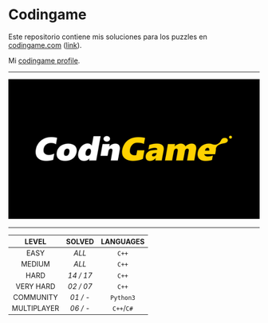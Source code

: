 Codingame
=========

Este repositorio contiene mis soluciones para los puzzles en [codingame.com](https://www.codingame.com) ([link](https://www.codingame.com/servlet/urlinvite?u=1978320)).

Mi [codingame profile](https://www.codingame.com/profile/ca5fbc07c41e8af7ee0e486b2731bf360238791).

---

<p align="center"><img src="https://github.com/MoonAntonio/codingame/blob/master/res/codingame.png?raw=true"></p>

---

|**LEVEL**      |**SOLVED**     |**LANGUAGES**  |
|:-------------:|:-------------:|:-------------:|
| EASY          |*ALL*          | `C++`         |
| MEDIUM        |*ALL*	        | `C++`         |  
| HARD          |*14 / 17*     	| `C++`         | 
| VERY HARD     |*02 / 07*     	| `C++`         | 
| COMMUNITY     |*01 / -*       | `Python3`     | 
| MULTIPLAYER   |*06 / -*       | `C++`/`C#`    | 
